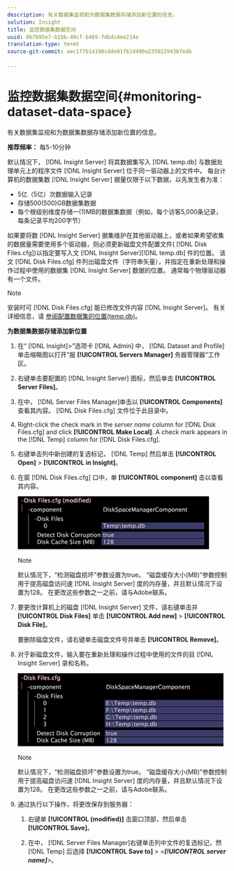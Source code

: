 ```yaml
---
description: 有关数据集监视和为数据集数据存储添加新位置的信息。
solution: Insight
title: 监控数据集数据空间
uuid: 0b7b95e7-b1bb-49cf-b465-fdbdc4ee214e
translation-type: tm+mt
source-git-commit: aec1f7b14198cdde91f61d490a235022943bfedb

---
```



# 监控数据集数据空间{#monitoring-dataset-data-space}

有关数据集监视和为数据集数据存储添加新位置的信息。

**推荐频率：** 每5-10分钟

默认情况下， [!DNL Insight Server] 将其数据集写入 [!DNL temp.db] 与数据处理单元上的程序文件 [!DNL Insight Server] 位于同一驱动器上的文件中。 每台计算机的数据集数 [!DNL Insight Server] 据量仅限于以下数据，以先发生者为准：

* 5亿（5亿）次数据输入记录
* 存储500(500)GB数据集数据
* 每个根级别维度存储一(1)MB的数据集数据（例如，每个访客5,000条记录，每条记录平均200字节）

如果要将数 [!DNL Insight Server] 据集维护在其他驱动器上，或者如果希望收集的数据量需要使用多个驱动器，则必须更新磁盘文件配置文件( [!DNL Disk Files.cfg])以指定要写入文 [!DNL Insight Server][!DNL temp.db] 件的位置。 该文 [!DNL Disk Files.cfg] 件列出磁盘文件（字符串矢量），并指定在重新处理和操作过程中使用的数据集 [!DNL Insight Server] 数据的位置。 通常每个物理驱动器有一个文件。

>[!NOTE]
>
>安装时可 [!DNL Disk Files.cfg] 能已修改文件内容 [!DNL Insight Server]。 有关详细信息，请 [参阅配置数据集的位置(temp.db)](../../../../home/c-inst-svr/c-install-ins-svr/t-install-proc-inst-svr-dpu/t-cfg-loc-dtst.md#task-f645eefecb154e679acbb480a07c1f0e)。

**为数据集数据存储添加新位置**

1. 在“ [!DNL Insight]>”选项卡 [!DNL Admin] 中， [!DNL Dataset and Profile] 单击缩略图以打开“服 **[!UICONTROL Servers Manager]** 务器管理器”工作区。
1. 右键单击要配置的 [!DNL Insight Server] 图标，然后单击 **[!UICONTROL Server Files]**。
1. 在中， [!DNL Server Files Manager]单击以 **[!UICONTROL Components]** 查看其内容。 [!DNL Disk Files.cfg] 文件位于此目录中。
1. Right-click the check mark in the *server name* column for [!DNL Disk Files.cfg] and click **[!UICONTROL Make Local]**. A check mark appears in the [!DNL Temp] column for [!DNL Disk Files.cfg].
1. 右键单击列中新创建的复选标记， [!DNL Temp] 然后单击 **[!UICONTROL Open]** > **[!UICONTROL in Insight]**。
1. 在窗 [!DNL Disk Files.cfg] 口中，单 **[!UICONTROL component]** 击以查看其内容。

   ![步骤信息](assets/cfg_diskfiles_examplevalues.png)

   >[!NOTE]
   >
   >默认情况下，“检测磁盘损坏”参数设置为true。 “磁盘缓存大小(MB)”参数控制用于提高磁盘访问速 [!DNL Insight Server] 度的内存量，并且默认情况下设置为128。 在更改这些参数之一之前，请与Adobe联系。

1. 要更改计算机上的磁盘 [!DNL Insight Server] 文件，请右键单击并 **[!UICONTROL Disk Files]** 单击 **[!UICONTROL Add new]** > **[!UICONTROL Disk File]**。

   要删除磁盘文件，请右键单击磁盘文件号并单击 **[!UICONTROL Remove]**。

1. 对于新磁盘文件，输入要在重新处理和操作过程中使用的文件的目 [!DNL Insight Server] 录和名称。

   ![步骤信息](assets/cfg_diskfiles_exampleNewValues.png)

   >[!NOTE]
   >
   >默认情况下，“检测磁盘损坏”参数设置为true。 “磁盘缓存大小(MB)”参数控制用于提高磁盘访问速 [!DNL Insight Server] 度的内存量，并且默认情况下设置为128。 在更改这些参数之一之前，请与Adobe联系。

1. 通过执行以下操作，将更改保存到服务器：

   1. 右键单 **[!UICONTROL (modified)]** 击窗口顶部，然后单击 **[!UICONTROL Save]**。

   1. 在中， [!DNL Server Files Manager]右键单击列中文件的复选标记，然 [!DNL Temp] 后选择 **[!UICONTROL Save to]** > *&lt;**[!UICONTROL server name]**>*。

